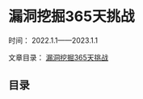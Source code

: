 # 漏洞挖掘365天挑战

时间： 2022.1.1——2023.1.1

文章目录： [漏洞挖掘365天挑战](https://pxiaoer.blog/category/hack/365daysofhacking/)


## 目录







